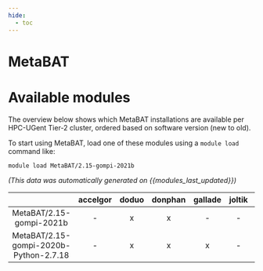 ```yaml
---
hide:
  - toc
---
```


MetaBAT
=======

# Available modules


The overview below shows which MetaBAT installations are available per HPC-UGent Tier-2 cluster, ordered based on software version (new to old).

To start using MetaBAT, load one of these modules using a `module load` command like:

```shell
module load MetaBAT/2.15-gompi-2021b
```

*(This data was automatically generated on {{modules_last_updated}})*  

| |accelgor|doduo|donphan|gallade|joltik|shinx|
| :---: | :---: | :---: | :---: | :---: | :---: | :---: |
|MetaBAT/2.15-gompi-2021b|-|x|x|-|-|-|
|MetaBAT/2.15-gompi-2020b-Python-2.7.18|-|x|x|x|-|-|
